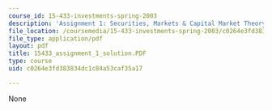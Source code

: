 ```yaml
---
course_id: 15-433-investments-spring-2003
description: 'Assignment 1: Securities, Markets & Capital Market Theory'
file_location: /coursemedia/15-433-investments-spring-2003/c0264e3fd383834dc1c84a53caf35a17_15433_assignment_1_solution.PDF
file_type: application/pdf
layout: pdf
title: 15433_assignment_1_solution.PDF
type: course
uid: c0264e3fd383834dc1c84a53caf35a17

---
```

None